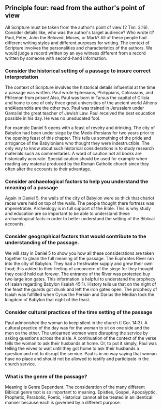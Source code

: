 ## Principle four: read from the author's point of view

All Scripture must be taken from the author's point of view (2 Tim. 3:16). Consider details like, who was the author's target audience? Who wrote it? Paul, Peter, John the Beloved, Moses, or Mark? All of these people had different writing styles and different purposes for writing. The context of Scripture involves the personalities and characteristics of the authors. We would judge a record written by an eye witness different from a record written by someone with second-hand information.

### Consider the historical setting of a passage to insure correct interpretation

The context of Scripture involves the historical details influential at the time a passage was written. Paul wrote Ephesians, Philippians, Colossians, and Philemon from prison! Also, Paul was born in Tarsus the capital of Cilicia and home to one of only three great universities of the ancient world Athens andAlexandria are the other two. Paul was trained in Jerusalem under Gamaliel the great teacher of Jewish Law. Paul received the best education possible in his day. He was no uneducated fool.

For example Daniel 5 opens with a feast of revelry and drinking. The city of Babylon had been under siege by the Medo-Persians for two years prior to the opening feast of this chapter. This tells us something of the pride and arrogance of the Babylonians who thought they were indestructible. The only way to know about such historical considerations is to study research materials such as commentaries. A word of caution not all books are historically accurate. Special caution should be used for example when reading any material produced by the Roman Catholic church since they often alter the accounts to their advantage.

### Consider archaeological factors to help you understand the meaning of a passage

Again in Daniel 5, the walls of the city of Babylon were so thick that chariot races were held on top of the walls. The people thought there fortress was impenetrable. Archeology is in full support of the Bible. This is why study and education are so important to be able to understand these archaeological facts in order to better understand the setting of the Biblical accounts.

### Consider geographical factors that would contribute to the understanding of the passage.

We will stay in Daniel 5 to show you how all these considerations are taken together to glean the full meaning of the passage. The Euphrates River ran into the city of Babylon. They had a freshwater supply and grew their own food; this added to their feeling of unconcern of the siege for they thought they could hold out forever. The entrance of the River was protected buy two large iron gates. This information is helpful to understand the prophecy of Isaiah regarding Babylon (Isaiah 45:1). History tells us that on the night of the feast the guards got drunk and left the iron gates open. The prophecy of Isaiah was fulfilled when Cyrus the Persian and Darius the Median took the kingdom of Babylon that night of the feast.

### Consider cultural practices of the time setting of the passage

Paul admonished the woman to keep silent in the church (I Cor. 14:3). A cultural practice of the day was for the woman to sit on one side and the men on the other. The unlearned women were disrupting the service by asking questions across the aisle. A continuation of the context of the verse tells the woman to ask their husbands at home. Or, to put it simply, Paul was telling the wives to wait until they got home to ask their husbands a question and not to disrupt the service. Paul is in no way saying that woman have no place and should not be allowed to testify and participate in the church service.

### What is the genre of the passage?

Meaning is Genre Dependent. The consideration of the many different Biblical genre text is so important to meaning. Epistles, Gospel, Apocalyptic, Prophetic, Parabolic, Poetic, Historical cannot all be treated in an identical manner because each is governed by a different purpose.

